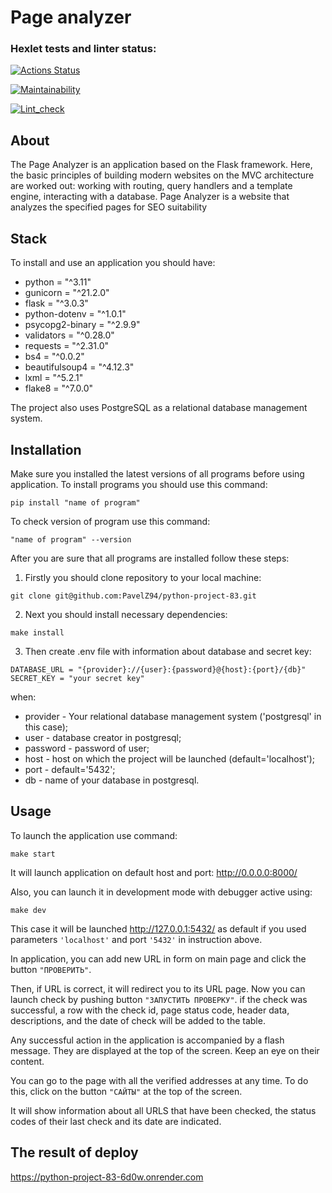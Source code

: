 # Page analyzer


### Hexlet tests and linter status:
[![Actions Status](https://github.com/PavelZ94/python-project-83/actions/workflows/hexlet-check.yml/badge.svg)](https://github.com/PavelZ94/python-project-83/actions)

[![Maintainability](https://api.codeclimate.com/v1/badges/61f0e2eabfe9d87580cf/maintainability)](https://codeclimate.com/github/PavelZ94/python-project-83/maintainability)

[![Lint_check](https://github.com/PavelZ94/python-project-83/actions/workflows/lint_check.yml/badge.svg)](https://github.com/PavelZ94/python-project-83/actions)

## About

The Page Analyzer is an application based on the Flask framework. Here, the basic principles of building modern websites on the MVC architecture are worked out: working with routing, query handlers and a template engine, interacting with a database.
Page Analyzer is a website that analyzes the specified pages for SEO suitability

## Stack

To install and use an application you should have:
- python = "^3.11"
- gunicorn = "^21.2.0"
- flask = "^3.0.3"
- python-dotenv = "^1.0.1"
- psycopg2-binary = "^2.9.9"
- validators = "^0.28.0"
- requests = "^2.31.0"
- bs4 = "^0.0.2"
- beautifulsoup4 = "^4.12.3"
- lxml = "^5.2.1"
- flake8 = "^7.0.0"

The project also uses PostgreSQL as a relational database management system.

## Installation

Make sure you installed the latest versions of all programs before using application.
To install programs you should use this command:
```
pip install "name of program"
```
To check version of program use this command:
```
"name of program" --version
```
After you are sure that all programs are installed follow these steps:
1) Firstly you should clone repository to your local machine:
```
git clone git@github.com:PavelZ94/python-project-83.git
```
2) Next you should install necessary dependencies:
```
make install
```
3) Then create .env file with information about database and secret key:
```
DATABASE_URL = "{provider}://{user}:{password}@{host}:{port}/{db}"
SECRET_KEY = "your secret key"
```
when:
- provider - Your relational database management system ('postgresql' in this case);
- user - database creator in postgresql;
- password - password of user;
- host - host on which the project will be launched (default='localhost');
- port - default='5432';
- db - name of your database in postgresql.

## Usage

To launch the application use command:
```
make start
```
It will launch application on default host and port: http://0.0.0.0:8000/

Also, you can launch it in development mode with debugger active using:
```
make dev
```
This case it will be launched http://127.0.0.1:5432/ as default if you used parameters `'localhost'` and port `'5432'` in instruction above.

In application, you can add new URL in form on main page and click the button `"ПРОВЕРИТЬ"`.

Then, if URL is correct, it will redirect you to its URL page. Now you can launch check by pushing button `"ЗАПУСТИТЬ ПРОВЕРКУ"`. 
if the check was successful, a row with the check id, page status code, header data, descriptions, and the date of check will be added to the table.

Any successful action in the application is accompanied by a flash message. They are displayed at the top of the screen. Keep an eye on their content.

You can go to the page with all the verified addresses at any time.
To do this, click on the button `"САЙТЫ"` at the top of the screen.

It will show information about all URLS that have been checked, the status codes of their last check and its date are indicated.

## The result of deploy

https://python-project-83-6d0w.onrender.com
